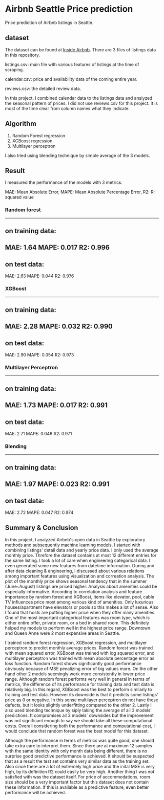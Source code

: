 # Airbnb Seattle Price prediction
Price prediction of Airbnb listings in Seattle.

## dataset
The dataset can be found at [Inside Airbnb](http://insideairbnb.com/get-the-data.html).
There are 3 files of listings data in this repository.

listings.csv: main file with various features of listings at the time of scraping.

calendar.csv: price and availability data of the coming entire year. 

reviews.csv: the detailed review data. 

In this project, I combined calendar data to the listings data and analyzed the seasonal pattern of prices. I did not use reviews.csv for this project.
It is most of the time clear from column names what they indicate.

## Algorithm
1. Random Forest regression
2. XGBoost regression
3. Multilayer perceptron

I also tried using blending technique by simple average of the 3 models.

## Result
I measured the performance of the models with 3 metrics.

MAE: Mean Absolute Error, MAPE: Mean Absolute Percentage Error, R2: R-squared value

### Random forest

--------------------------
on training data:
-------------------------
MAE:  1.64
MAPE:  0.017
R2:  0.996
--------------------------
on test data:
-------------------------
MAE:  2.63
MAPE:  0.044
R2:  0.976

### XGBoost
--------------------------
on training data:
-------------------------
MAE:  2.28
MAPE:  0.032
R2:  0.990
--------------------------
on test data:
-------------------------
MAE:  2.90
MAPE:  0.054
R2:  0.973

### Multilayer Perceptron
--------------------------
on training data:
-------------------------
MAE:  1.73
MAPE:  0.017
R2:  0.991
--------------------------
on test data:
-------------------------
MAE:  2.71
MAPE:  0.046
R2:  0.971

### Blending
--------------------------
on training data:
-------------------------
MAE:  1.97
MAPE:  0.023
R2:  0.991
--------------------------
on test data:
-------------------------
MAE:  2.72
MAPE:  0.047
R2:  0.974

## Summary & Conclusion
In this project, I analyzed Airbnb's open data in Seattle by exploratory methods and subsequently machine learning models. I started with combining listings' detail data and yearly price data. I only used the average monthly price. Threfore the dataset contains at most 12 different entries for the same listing. I took a lot of care when engineering categorical data. I even generated some new features from datetime information. During and after data cleaning & engineering, I discussed about various relations among important features using visualization and correation analysis. The plot of the monthly price shows seasonal tendency that in the summer (June~August) listings are priced higher. Analysis about amenities could be especially informative. According to correlation analysis and feature importance by random forest and XGBoost, items like elevator, pool, cable TV influences price most among various kind of amenities. Only luxurious houses/apartment have elevators or pools so this makes a lot of sense. Also I found that hosts are putting higher price when they offer many amenities. One of the most important categorical features was room type, which is either entire offer, private room, or a bed in shared room. This definitely helped my models to perform well in the highest price range. Downtown and Queen Anne were 2 most expensive areas in Seattle.

I trained random forest regression, XGBoost regression, and multilayer perceptron to predict monthly average prices. Random forest was trained with mean squared error, XGBoost was trained with log squared error, and multilayer perceptron was trained with mean absolute percentage error as loss function. Random forest shows significantly good performance obviously because of MSE penalizing error of big values more. On the other hand other 2 models seemingly work more consistently in lower price range. Although random forest performs very well in general in terms of metrics, the difference of its performance for training data and test data is relatively big. In this regard, XGBoost was the best to perform similarly to training and test data. However its downside is that it predicts some listings' price as 0 or negative. In this sense multilayer perceptron do not have these defects, but it looks slightly underfitting compared to the other 2. Lastly I also used blending technique by siply taking the average of all 3 models' predictions. It compromises all 3 models' downsides but the improvement was not significant enough to say we should take all these computational costs. Overall considering both the performance and computational cost, I would conclude that random forest was the best model for this dataset.

Although the performance in terms of metrics was quite good, one should take extra care to interpret them. Since there are at maximum 12 samples with the same identity with only month data being different, there is no surprise good predictive performance is achieved. It should be suspected that as a result the test set contains very similar data as the training set. Also since there are a lot of extremely high price and the inital MSE is very high, by its definition R2 could easily be very high. Another thing I was not satisfied with was the dataset itself. For price of accommodations, room size should be a very important factor but this dataset does not contain these information. If this is available as a predictive feature, even better performance will be achieved. 
